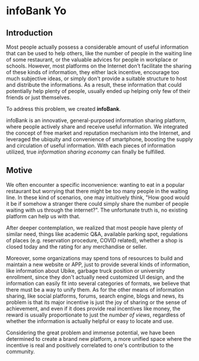 # infoBank Yo

## Introduction

Most people actually possess a considerable amount of useful information that can be used to help others, like the number of people in the waiting line of some restaurant, or the valuable advices for people in workplace or schools. However, most platforms on the Internet don’t facilitate the sharing of these kinds of information, they either lack incentive, encourage too much subjective ideas, or simply don't provide a suitable structure to host and distribute the informations. As a result, these information that could potentially help plenty of people, usually ended up helping only few of their friends or just themselves.

To address this problem, we created **infoBank**.

infoBank is an innovative, general-purposed information sharing platform, where people actively share and receive useful information. We integrated the concept of free market and reputation mechanism into the Internet, and leveraged the ubiquity and convenience of smartphone, boosting the supply and circulation of useful information. With each pieces of information utilized, true *information sharing economy* can finally be fulfilled.

## Motive

We often encounter a specific inconvenience: wanting to eat in a popular restaurant but worrying that there might be too many people in the waiting line. In these kind of scenarios, one may intuitively think,  "How good would it be if somehow a stranger there could simply share the number of people waiting with us through the internet?".
The unfortunate truth is, no existing platform can help us with that.

After deeper contemplation, we realized that most people have plenty of similar need, things like academic Q&A, available parking spot, regulations of places (e.g. reservation procedure, COVID related), whether a shop is closed today and the rating for any merchandise or seller.

Moreover, some organizations may spend tons of resources to build and maintain a new website or APP, just to provide several kinds of information, like information about Ubike, garbage truck position or university enrollment, since they don't actually need customized UI design, and the information can easily fit into several categories of formats, we believe that there must be a way to unify them. As for the other means of information sharing, like social platforms, forums, search engine, blogs and news, its problem is that its major incentive is just the joy of sharing or the sense of achievement, and even if it does provide real incentives like money, the reward is usually proportionate to just the *number of views*, regardless of whether the information is actually helpful or easy to locate and use.

Considering the great problem and immense potential, we have been determined to create a brand new platform, a more unified space where the incentive is real and positively correlated to one's contribution to the community.
